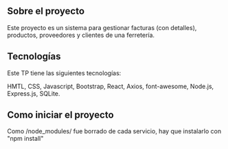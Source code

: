 ## Sobre el proyecto

Este proyecto es un sistema para gestionar facturas (con detalles), productos, proveedores y clientes de una ferretería.


## Tecnologías

Este TP tiene las siguientes tecnologías:

HMTL, CSS, Javascript, Bootstrap, React, Axios, font-awesome, Node.js, Express.js, SQLite.


## Como iniciar el proyecto

Como /node_modules/ fue borrado de cada servicio, hay que instalarlo con "npm install"

